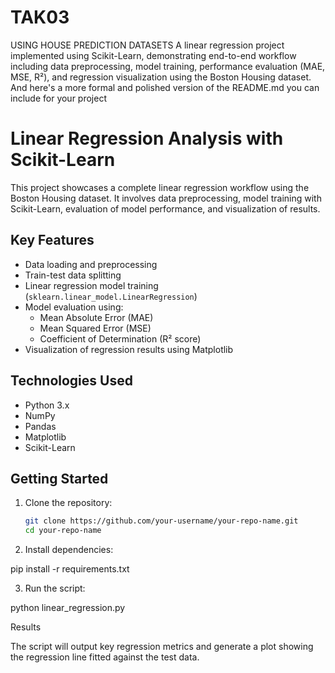 # TAK03
 USING HOUSE PREDICTION DATASETS
A linear regression project implemented using Scikit-Learn, demonstrating end-to-end workflow including data preprocessing, model training, performance evaluation (MAE, MSE, R²), and regression visualization using the Boston Housing dataset.
And here's a more formal and polished version of the README.md you can include for your project

# Linear Regression Analysis with Scikit-Learn

This project showcases a complete linear regression workflow using the Boston Housing dataset. It involves data preprocessing, model training with Scikit-Learn, evaluation of model performance, and visualization of results.

## Key Features

- Data loading and preprocessing
- Train-test data splitting
- Linear regression model training (`sklearn.linear_model.LinearRegression`)
- Model evaluation using:
  - Mean Absolute Error (MAE)
  - Mean Squared Error (MSE)
  - Coefficient of Determination (R² score)
- Visualization of regression results using Matplotlib

## Technologies Used

- Python 3.x
- NumPy
- Pandas
- Matplotlib
- Scikit-Learn

## Getting Started

1. Clone the repository:
   ```bash
   git clone https://github.com/your-username/your-repo-name.git
   cd your-repo-name

2. Install dependencies:

pip install -r requirements.txt


3. Run the script:

python linear_regression.py

Results

The script will output key regression metrics and generate a plot showing the regression line fitted against the test data.
